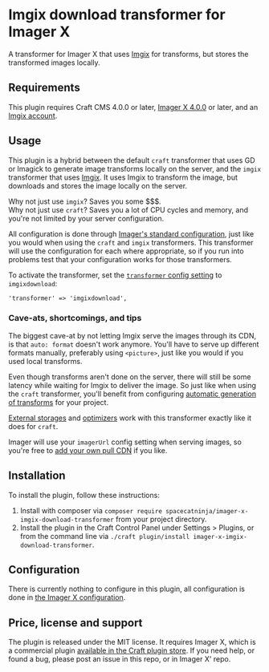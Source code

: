 # Imgix download transformer for Imager X

A transformer for Imager X that uses [Imgix](https://imgix.com/) for transforms, but stores the transformed images locally.   

## Requirements

This plugin requires Craft CMS 4.0.0 or later, [Imager X 4.0.0](https://github.com/spacecatninja/craft-imager-x/) or later,
and an [Imgix account](https://imgix.com/).
 
## Usage

This plugin is a hybrid between the default `craft` transformer that uses GD or Imagick to generate image transforms
locally on the server, and the `imgix` transformer that uses [Imgix](https://imgix.com/). It uses Imgix to transform the
image, but downloads and stores the image locally on the server.

Why not just use `imgix`? Saves you some $$$.  
Why not just use `craft`? Saves you a lot of CPU cycles and memory, and you're not limited by your server configuration.

All configuration is done through [Imager's standard configuration](https://imager-x.spacecat.ninja/configuration.html), 
just like you would when using the `craft` and `imgix` transformers. This transformer will use the configuration for each
where appropriate, so if you run into problems test that your configuration works for those transformers.

To activate the transformer, set the [`transformer` config setting](https://imager-x.spacecat.ninja/configuration.html#transformer-string)
to `imgixdownload`:

```
'transformer' => 'imgixdownload',
```

### Cave-ats, shortcomings, and tips

The biggest cave-at by not letting Imgix serve the images through its CDN, is that `auto: format` doesn't work anymore. You'll 
have to serve up different formats manually, preferably using `<picture>`, just like you would if you used local transforms.

Even though transforms aren't done on the server, there will still be some latency while waiting for Imgix to deliver the image. So just
like when using the `craft` transformer, you'll benefit from configuring 
[automatic generation of transforms](https://imager-x.spacecat.ninja/usage/generate.html) for your project.

[External storages](https://imager-x.spacecat.ninja/usage/external-storages.html) and [optimizers](https://imager-x.spacecat.ninja/usage/optimizers.html) 
work with this transformer exactly like it does for `craft`.

Imager will use your `imagerUrl` config setting when serving images, so you're free to [add your own pull CDN](https://www.spacecat.ninja/blog/using-a-pull-cdn) if you like.

## Installation

To install the plugin, follow these instructions:

1. Install with composer via `composer require spacecatninja/imager-x-imgix-download-transformer` from your project directory.
2. Install the plugin in the Craft Control Panel under Settings > Plugins, or from the command line via `./craft plugin/install imager-x-imgix-download-transformer`.


## Configuration

There is currently nothing to configure in this plugin, all configuration is done 
in [the Imager X configuration](https://imager-x.spacecat.ninja/configuration.html).


Price, license and support
---
The plugin is released under the MIT license. It requires Imager X, which is a commercial 
plugin [available in the Craft plugin store](https://plugins.craftcms.com/imager-x). If you 
need help, or found a bug, please post an issue in this repo, or in Imager X' repo. 
